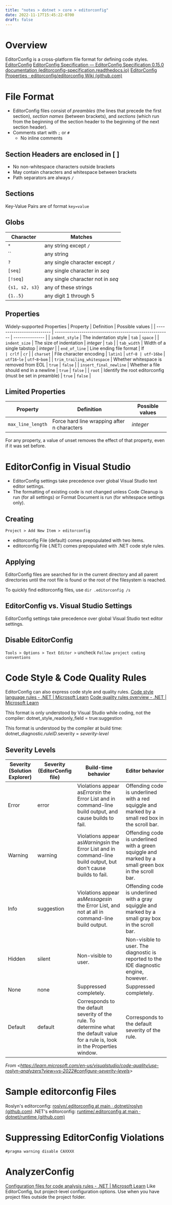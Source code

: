 ```yaml
---
title: "notes > dotnet > core > editorconfig"
date: 2022-11-17T15:45:22-0700
draft: false
---
```

# Overview
EditorConfig is a cross-platform file format for defining code styles.
[EditorConfig](https://editorconfig.org/)
[EditorConfig Specification — EditorConfig Specification 0.15.0 documentation (editorconfig-specification.readthedocs.io)](https://editorconfig-specification.readthedocs.io/)
[EditorConfig Properties · editorconfig/editorconfig Wiki (github.com)](https://github.com/editorconfig/editorconfig/wiki/EditorConfig-Properties)

# File Format
- EditorConfig files consist of *preambles* (the lines that precede the first section), *section names* (between brackets), and *sections* (which run from the beginning of the section header to the beginning of the next section header).
- Comments start with `;` or `#`
  - No inline comments

## Section Headers are enclosed in [ ]
- No non-whitespace characters outside brackets
- May contain characters and whitespace between brackets
- Path separators are always `/`

## Sections
Key-Value Pairs are of format `key=value`

## Globs
| Character      | Matches                           |
| -------------- | --------------------------------- |
| `*`            | any string except `/`             |
| ``             | any string                        |
| `?`            | any single character except `/`   |
| `[seq]`        | any single character in *seq*     |
| `[!seq]`       | any single character not in *seq* |
| `{s1, s2, s3}` | any of these strings              |
| `{1..5}`       | any digit 1 through 5             |

## Properties
Widely-supported Properties
| Property                   | Definition                                               | Possible values |
| -------------------------- | -------------------------------------------------------- | --------------- |
| `indent_style`             | The indentation style                                    | `tab`           | `space`  |
| `indent_size`              | The size of indentation                                  | *integer*       | `tab`    |
| `tab_width`                | Width of a single tabstop                                | *integer*       |
| `end_of_line`              | Line ending file format                                  | lf`             | crlf`    | `cr`        |
| `charset`                  | File character encoding                                  | `latin1`        | `utf`-`8 | utf`-`16be` | `utf16`-`le` | `utf`-`8`-`bom` |
| `trim_trailing_whitespace` | Whether whitespace is removed from EOL                   | `true`          | `false`  |
| `insert_final_newline`     | Whether a file should end in a newline                   | `true`          | `false`  |
| `root`                     | Identify the root editorconfig (must be set in preamble) | `true`          | `false`  |

## Limited Properties
| Property          | Definition                                  | Possible values |
| ----------------- | ------------------------------------------- | --------------- |
| `max_line_length` | Force hard line wrapping after n characters | *integer*       | `off` |

For any property, a value of unset removes the effect of that property, even if it was set before.

# EditorConfig in Visual Studio
- EditorConfig settings take precedence over global Visual Studio text editor settings.
- The formatting of existing code is not changed unless Code Cleanup is run (for all settings) or Format Document is run (for whitespace settings only).

## Creating
`Project > Add New Item > editorconfig`
- editorconfig File (default) comes prepopulated with two items.
- editorconfig File (.NET) comes prepopulated with .NET code style rules.

## Applying
EditorConfig files are searched for in the current directory and all parent directories until the root file is found or the root of the filesystem is reached.

To quickly find editorconfig files, use `dir .editorconfig /s`

## EditorConfig vs. Visual Studio Settings
EditorConfig settings take precedence over global Visual Studio text editor settings.

## Disable EditorConfig
`Tools > Options > Text Editor >` uncheck `Follow project coding conventions`

# Code Style & Code Quality Rules
EditorConfig can also express code style and quality rules.
[Code style language rules - .NET | Microsoft Learn](https://learn.microsoft.com/en-us/dotnet/fundamentals/code-analysis/style-rules/language-rules)
[Code quality rules overview - .NET | Microsoft Learn](https://learn.microsoft.com/en-us/dotnet/fundamentals/code-analysis/quality-rules/)

This format is only understood by Visual Studio while coding, not the compiler:
dotnet_style_readonly_field = true:suggestion

This format is understood by the compiler at build time:
dotnet_diagnostic.*ruleID*.severity = *severity-level*

## Severity Levels
| Severity (Solution Explorer) | Severity (EditorConfig file) | Build-time behavior                                                                                                                | Editor behavior                                                                                       |
| ---------------------------- | ---------------------------- | ---------------------------------------------------------------------------------------------------------------------------------- | ----------------------------------------------------------------------------------------------------- |
| Error                        | error                        | Violations appear as*Errors*in the Error List and in command-line build output, and cause builds to fail.                          | Offending code is underlined with a red squiggle and marked by a small red box in the scroll bar.     |
| Warning                      | warning                      | Violations appear as*Warnings*in the Error List and in command-line build output, but don't cause builds to fail.                  | Offending code is underlined with a green squiggle and marked by a small green box in the scroll bar. |
| Info                         | suggestion                   | Violations appear as*Messages*in the Error List, and not at all in command-line build output.                                      | Offending code is underlined with a gray squiggle and marked by a small gray box in the scroll bar.   |
| Hidden                       | silent                       | Non-visible to user.                                                                                                               | Non-visible to user. The diagnostic is reported to the IDE diagnostic engine, however.                |
| None                         | none                         | Suppressed completely.                                                                                                             | Suppressed completely.                                                                                |
| Default                      | default                      | Corresponds to the default severity of the rule. To determine what the default value for a rule is, look in the Properties window. | Corresponds to the default severity of the rule.                                                      |

*From <<https://learn.microsoft.com/en-us/visualstudio/code-quality/use-roslyn-analyzers?view=vs-2022#configure-severity-levels>>*

# Sample editorconfig Files
Roslyn's editorconfig: [roslyn/.editorconfig at main · dotnet/roslyn (github.com)](https://github.com/dotnet/roslyn/blob/main/.editorconfig)
.NET's editorconfig: [runtime/.editorconfig at main · dotnet/runtime (github.com)](https://github.com/dotnet/runtime/blob/main/.editorconfig)

# Suppressing EditorConfig Violations
`#pragma warning disable CAXXXX`

# AnalyzerConfig
[Configuration files for code analysis rules - .NET | Microsoft Learn](https://learn.microsoft.com/en-us/dotnet/fundamentals/code-analysis/configuration-files#global-analyzerconfig)
Like EditorConfig, but project-level configuration options.
Use when you have project files outside the project folder.